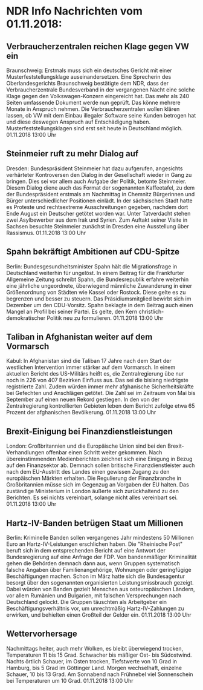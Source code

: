 # NDR Info Nachrichten vom 01.11.2018:


## Verbraucherzentralen reichen Klage gegen VW ein
Braunschweig: Erstmals muss sich ein deutsches Gericht mit einer Musterfeststellungsklage auseinandersetzen. Eine Sprecherin des Oberlandesgerichts Braunschweig bestätigte dem NDR, dass der Verbraucherzentrale Bundesverband in der vergangenen Nacht eine solche Klage gegen den Volkswagen-Konzern eingereicht hat. Das mehr als 240 Seiten umfassende Dokument werde nun geprüft. Das könne mehrere Monate in Anspruch nehmen. Die Verbraucherzentralen wollen klären lassen, ob VW mit dem Einbau illegaler Software seine Kunden betrogen hat und diese deswegen Anspruch auf Entschädigung haben. Musterfeststellungsklagen sind erst seit heute in Deutschland möglich. 01.11.2018 13:00 Uhr 

## Steinmeier ruft zu mehr Dialog auf
Dresden: 	Bundespräsident Steinmeier hat dazu aufgerufen, angesichts verhärteter Kontroversen den Dialog in der Gesellschaft wieder in Gang zu bringen. Dies sei vor allem auch Aufgabe der Politik, betonte Steinmeier. Diesem Dialog diene auch das Format der sogenannten Kaffeetafel, zu dem der Bundespräsident erstmals am Nachmittag in Chemnitz Bürgerinnen und Bürger unterschiedlicher Positionen einlädt. In der sächsischen Stadt hatte es Proteste und rechtsextreme Ausschreitungen gegeben, nachdem dort Ende August ein Deutscher getötet worden war. Unter Tatverdacht stehen zwei Asylbewerber aus dem Irak und Syrien. Zum Auftakt seiner Visite in Sachsen besuchte Steinmeier zunächst in Dresden eine Ausstellung über Rassismus. 01.11.2018 13:00 Uhr 

## Spahn bekräftigt Ambitionen auf CDU-Spitze
Berlin:	Bundesgesundheitsminister Spahn hält die Migrationsfrage in Deutschland weiterhin für ungelöst. In einem Beitrag für die Frankfurter Allgemeine Zeitung schreibt Spahn, die Bundesrepublik erfahre weiterhin eine jährliche ungeordnete, überwiegend männliche Zuwanderung in einer Größenordnung von Städten wie Kassel oder Rostock. Diese gelte es zu begrenzen und besser zu steuern. Das Präsidiumsmitglied bewirbt sich im Dezember um den CDU-Vorsitz. Spahn beklagte in dem Beitrag auch einen Mangel an Profil bei seiner Partei. Es gelte, den Kern christlich-demokratischer Politik neu zu formulieren. 01.11.2018 13:00 Uhr 

## Taliban in Afghanistan weiter auf dem Vormarsch
Kabul: In Afghanistan sind die Taliban 17 Jahre nach dem Start der westlichen Intervention immer stärker auf dem Vormarsch. In einem aktuellen Bericht des US-Militärs heißt es, die Zentralregierung übe nur noch in 226 von 407 Bezirken Einfluss aus. Das sei die bislang niedrigste registrierte Zahl. Zudem würden immer mehr afghanische Sicherheitskräfte bei Gefechten und Anschlägen getötet. Die Zahl sei im Zeitraum von Mai bis September auf einen neuen Rekord gestiegen. In den von der Zentralregierung kontrollierten Gebieten leben dem Bericht zufolge etwa 65 Prozent der afghanischen Bevölkerung. 01.11.2018 13:00 Uhr 

## Brexit-Einigung bei Finanzdienstleistungen
London:	Großbritannien und die Europäische Union sind bei den Brexit-Verhandlungen offenbar einen Schritt weiter gekommen. Nach übereinstimmenden Medienberichten zeichnet sich eine Einigung in Bezug auf den Finanzsektor ab. Demnach sollen britische Finanzdienstleister auch nach dem EU-Austritt des Landes einen gewissen Zugang zu den europäischen Märkten erhalten. Die Regulierung der Finanzbranche in Großbritannien müsse sich im Gegenzug an Vorgaben der EU halten. Das zuständige Ministerium in London äußerte sich zurückhaltend zu den Berichten. Es sei nichts vereinbart, solange nicht alles vereinbart sei. 01.11.2018 13:00 Uhr 

## Hartz-IV-Banden betrügen Staat um Millionen
Berlin:	Kriminelle Banden sollen vergangenes Jahr mindestens 50 Millionen Euro an Hartz-IV-Leistungen erschlichen haben. Die "Rheinische Post" beruft sich in dem entsprechenden Bericht auf eine Antwort der Bundesregierung auf eine Anfrage der FDP. Von bandenmäßiger Kriminalität gehen die Behörden demnach dann aus, wenn Gruppen systematisch falsche Angaben über Familienangehörige, Wohnungen oder geringfügige Beschäftigungen machen. Schon im März hatte sich die Bundesagentur besorgt über den sogenannten organisierten Leistungsmissbrauch gezeigt. Dabei würden von Banden gezielt Menschen aus osteuropäischen Ländern, vor allem Rumänien und Bulgarien, mit falschen Versprechungen nach Deutschland gelockt. Die Gruppen täuschten als Arbeitgeber ein Beschäftigungsverhältnis vor, um unrechtmäßig Hartz-IV-Zahlungen zu erwirken, und behielten einen Großteil der Gelder ein. 01.11.2018 13:00 Uhr 

## Wettervorhersage
Nachmittags heiter, auch mehr Wolken, es bleibt überwiegend trocken, Temperaturen 11 bis 15 Grad. Schwacher bis mäßiger Ost- bis Südostwind. Nachts örtlich Schauer, im Osten trocken, Tiefstwerte von 10 Grad in Hamburg, bis 5 Grad im Göttinger Land. Morgen wechselhaft, einzelne Schauer, 10 bis 13 Grad. Am Sonnabend nach Frühnebel viel Sonnenschein bei Temperaturen um 10 Grad. 01.11.2018 13:00 Uhr 
